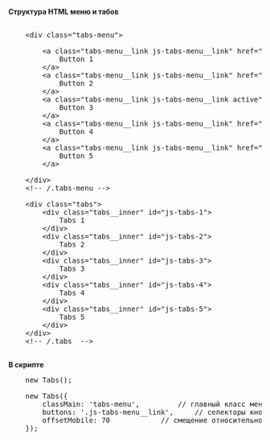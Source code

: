 <p>
	<b>Структура HTML меню и табов</b>
</p>

<pre>

	&lt;div class="tabs-menu"&gt;

		&lt;a class="tabs-menu__link js-tabs-menu__link" href="#js-tabs-1"&gt;
			Button 1
		&lt;/a&gt;
		&lt;a class="tabs-menu__link js-tabs-menu__link" href="#js-tabs-2"&gt;
			Button 2
		&lt;/a&gt;
		&lt;a class="tabs-menu__link js-tabs-menu__link active" href="#js-tabs-3"&gt;
			Button 3
		&lt;/a&gt;
		&lt;a class="tabs-menu__link js-tabs-menu__link" href="#js-tabs-4"&gt;
			Button 4
		&lt;/a&gt;
		&lt;a class="tabs-menu__link js-tabs-menu__link" href="#js-tabs-5"&gt;
			Button 5
		&lt;/a&gt;

	&lt;/div&gt;
	&lt;!-- /.tabs-menu --&gt;

	&lt;div class="tabs"&gt;
		&lt;div class="tabs__inner" id="js-tabs-1"&gt;
			Tabs 1
		&lt;/div&gt;
		&lt;div class="tabs__inner" id="js-tabs-2"&gt;
			Tabs 2
		&lt;/div&gt;
		&lt;div class="tabs__inner" id="js-tabs-3"&gt;
			Tabs 3
		&lt;/div&gt;
		&lt;div class="tabs__inner" id="js-tabs-4"&gt;
			Tabs 4
		&lt;/div&gt;
		&lt;div class="tabs__inner" id="js-tabs-5"&gt;
			Tabs 5
		&lt;/div&gt;
	&lt;/div&gt;
	&lt;!-- /.tabs  --&gt;

</pre>

<p>
	<b>В скрипте</b>
</p>

<pre>
	new Tabs();

	new Tabs({
		classMain: 'tabs-menu',			// главный класс меню, эти опции стоят по умолчанию
		buttons: '.js-tabs-menu__link',		// селекторы кнопок меню, эти опции стоят по умолчанию
		offsetMobile: 70			// смещение относительно документа в мобилках, эти опции стоят по умолчанию
	});
</pre>

